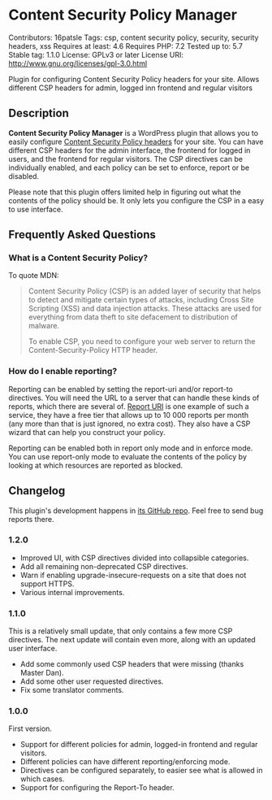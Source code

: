 # Content Security Policy Manager

Contributors: 16patsle
Tags: csp, content security policy, security, security headers, xss
Requires at least: 4.6
Requires PHP: 7.2
Tested up to: 5.7
Stable tag: 1.1.0
License: GPLv3 or later
License URI: <http://www.gnu.org/licenses/gpl-3.0.html>

Plugin for configuring Content Security Policy headers for your site. Allows different CSP headers for admin, logged inn frontend and regular visitors

## Description

**Content Security Policy Manager** is a WordPress plugin that allows you to easily configure [Content Security Policy headers](https://developer.mozilla.org/en-US/docs/Web/HTTP/CSP) for your site. You can have different CSP headers for the admin interface, the frontend for logged in users, and the frontend for regular visitors. The CSP directives can be individually enabled, and each policy can be set to enforce, report or be disabled.

Please note that this plugin offers limited help in figuring out what the contents of the policy should be. It only lets you configure the CSP in a easy to use interface.

## Frequently Asked Questions

### What is a Content Security Policy?

To quote MDN:

> Content Security Policy (CSP) is an added layer of security that helps to detect and mitigate certain types of attacks, including Cross Site Scripting (XSS) and data injection attacks. These attacks are used for everything from data theft to site defacement to distribution of malware.
>
> To enable CSP, you need to configure your web server to return the Content-Security-Policy HTTP header.

### How do I enable reporting?

Reporting can be enabled by setting the report-uri and/or report-to directives. You will need the URL to a server that can handle these kinds of reports, which there are several of. [Report URI](https://report-uri.com/) is one example of such a service, they have a free tier that allows up to 10 000 reports per month (any more than that is just ignored, no extra cost). They also have a CSP wizard that can help you construct your policy.

Reporting can be enabled both in report only mode and in enforce mode. You can use report-only mode to evaluate the contents of the policy by looking at which resources are reported as blocked.

## Changelog

This plugin's development happens in [its GitHub repo](https://github.com/16patsle/wordpress-csp-manager). Feel free to send bug reports there.

### 1.2.0

- Improved UI, with CSP directives divided into collapsible categories.
- Add all remaining non-deprecated CSP directives.
- Warn if enabling upgrade-insecure-requests on a site that does not support HTTPS.
- Various internal improvements.

### 1.1.0

This is a relatively small update, that only contains a few more CSP directives. The next update will contain even more, along with an updated user interface.

- Add some commonly used CSP headers that were missing (thanks Master Dan).
- Add some other user requested directives.
- Fix some translator comments.

### 1.0.0

First version.

- Support for different policies for admin, logged-in frontend and regular visitors.
- Different policies can have different reporting/enforcing mode.
- Directives can be configured separately, to easier see what is allowed in which cases.
- Support for configuring the Report-To header.
